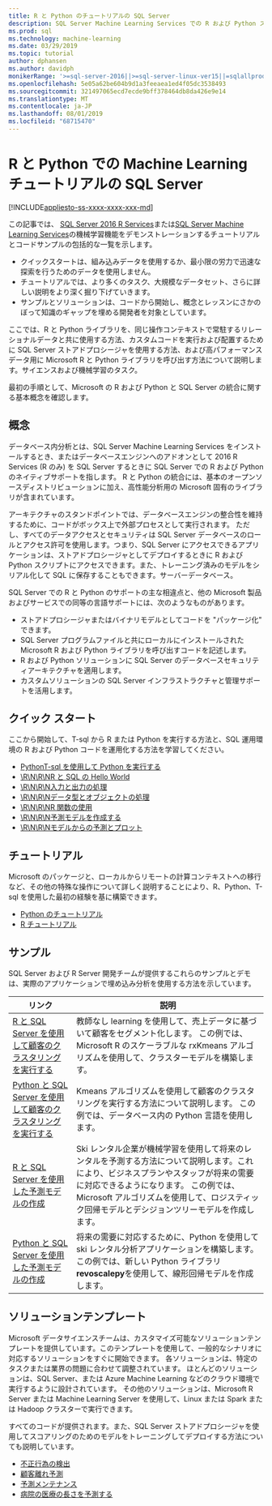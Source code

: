 ```yaml
---
title: R と Python のチュートリアルの SQL Server
description: SQL Server Machine Learning Services での R および Python スクリプトの例とチュートリアルです。
ms.prod: sql
ms.technology: machine-learning
ms.date: 03/29/2019
ms.topic: tutorial
author: dphansen
ms.author: davidph
monikerRange: '>=sql-server-2016||>=sql-server-linux-ver15||=sqlallproducts-allversions'
ms.openlocfilehash: 5e05a62be604b9d1a3feeaea1ed4f05dc3538493
ms.sourcegitcommit: 321497065ecd7ecde9bff378464db8da426e9e14
ms.translationtype: MT
ms.contentlocale: ja-JP
ms.lasthandoff: 08/01/2019
ms.locfileid: "68715470"
---
```

# <a name="sql-server-machine-learning-tutorials-in-r-and-python"></a>R と Python での Machine Learning チュートリアルの SQL Server
[!INCLUDE[appliesto-ss-xxxx-xxxx-xxx-md](../../includes/appliesto-ss-xxxx-xxxx-xxx-md.md)]

この記事では、 [SQL Server 2016 R Services](../install/sql-r-services-windows-install.md)または[SQL Server Machine Learning Services](../install/sql-machine-learning-services-windows-install.md)の機械学習機能をデモンストレーションするチュートリアルとコードサンプルの包括的な一覧を示します。 

+ クイックスタートは、組み込みデータを使用するか、最小限の労力で迅速な探索を行うためのデータを使用しません。
+ チュートリアルでは、より多くのタスク、大規模なデータセット、さらに詳しい説明をより深く掘り下げていきます。
+ サンプルとソリューションは、コードから開始し、概念とレッスンにさかのぼって知識のギャップを埋める開発者を対象としています。

ここでは、R と Python ライブラリを、同じ操作コンテキストで常駐するリレーショナルデータと共に使用する方法、カスタムコードを実行および配置するために SQL Server ストアドプロシージャを使用する方法、および高パフォーマンスデータ用に Microsoft R と Python ライブラリを呼び出す方法について説明します。サイエンスおよび機械学習のタスク。

最初の手順として、Microsoft の R および Python と SQL Server の統合に関する基本概念を確認します。

## <a name="concepts"></a>概念

データベース内分析とは、SQL Server Machine Learning Services をインストールするとき、またはデータベースエンジンへのアドオンとして 2016 R Services (R のみ) を SQL Server するときに SQL Server での R および Python のネイティブサポートを指します。 R と Python の統合には、基本のオープンソースディストリビューションに加え、高性能分析用の Microsoft 固有のライブラリが含まれています。

アーキテクチャのスタンドポイントでは、データベースエンジンの整合性を維持するために、コードがボックス上で外部プロセスとして実行されます。 ただし、すべてのデータアクセスとセキュリティは SQL Server データベースのロールとアクセス許可を使用します。つまり、SQL Server にアクセスできるアプリケーションは、ストアドプロシージャとしてデプロイするときに R および Python スクリプトにアクセスできます。また、トレーニング済みのモデルをシリアル化して SQL に保存することもできます。サーバーデータベース。

SQL Server での R と Python のサポートの主な相違点と、他の Microsoft 製品およびサービスでの同等の言語サポートには、次のようなものがあります。

+ ストアドプロシージャまたはバイナリモデルとしてコードを "パッケージ化" できます。
+ SQL Server プログラムファイルと共にローカルにインストールされた Microsoft R および Python ライブラリを呼び出すコードを記述します。
+ R および Python ソリューションに SQL Server のデータベースセキュリティアーキテクチャを適用します。
+ カスタムソリューションの SQL Server インフラストラクチャと管理サポートを活用します。

## <a name="quickstarts"></a>クイック スタート

ここから開始して、T-sql から R または Python を実行する方法と、SQL 運用環境の R および Python コードを運用化する方法を学習してください。

+ [PythonT-sql を使用して Python を実行する](run-python-using-t-sql.md)
+ [\R\N\R\NR と SQL の Hello World](rtsql-using-r-code-in-transact-sql-quickstart.md)
+ [\R\N\R\N入力と出力の処理](rtsql-working-with-inputs-and-outputs.md)
+ [\R\N\R\Nデータ型とオブジェクトの処理](rtsql-r-and-sql-data-types-and-data-objects.md)
+ [\R\N\R\NR 関数の使用](rtsql-using-r-functions-with-sql-server-data.md)
+ [\R\N\R\N予測モデルを作成する](rtsql-create-a-predictive-model-r.md)
+ [\R\N\R\Nモデルからの予測とプロット](rtsql-predict-and-plot-from-model.md)

## <a name="tutorials"></a>チュートリアル

Microsoft のパッケージと、ローカルからリモートの計算コンテキストへの移行など、その他の特殊な操作について詳しく説明することにより、R、Python、T-sql を使用した最初の経験を基に構築できます。

+ [Python のチュートリアル](sql-server-python-tutorials.md)
+ [R チュートリアル](sql-server-r-tutorials.md)

<a name ="bkmk_samples"></a>

## <a name="samples"></a>サンプル

SQL Server および R Server 開発チームが提供するこれらのサンプルとデモは、実際のアプリケーションで埋め込み分析を使用する方法を示しています。

| リンク | 説明 | 
|------|-------------|
| [R と SQL Server を使用して顧客のクラスタリングを実行する](https://microsoft.github.io/sql-ml-tutorials/R/customerclustering/) | 教師なし learning を使用して、売上データに基づいて顧客をセグメント化します。 この例では、Microsoft R のスケーラブルな rxKmeans アルゴリズムを使用して、クラスターモデルを構築します。 |
| [Python と SQL Server を使用して顧客のクラスタリングを実行する](https://microsoft.github.io/sql-ml-tutorials/python/customerclustering/) | Kmeans アルゴリズムを使用して顧客のクラスタリングを実行する方法について説明します。 この例では、データベース内の Python 言語を使用します。| SQL Server 2017 |
| [R と SQL Server を使用した予測モデルの作成](https://microsoft.github.io/sql-ml-tutorials/R/rentalprediction) | Ski レンタル企業が機械学習を使用して将来のレンタルを予測する方法について説明します。これにより、ビジネスプランやスタッフが将来の需要に対応できるようになります。 この例では、Microsoft アルゴリズムを使用して、ロジスティック回帰モデルとデシジョンツリーモデルを作成します。 | 
| [Python と SQL Server を使用した予測モデルの作成](https://microsoft.github.io/sql-ml-tutorials/python/rentalprediction/) | 将来の需要に対応するために、Python を使用して ski レンタル分析アプリケーションを構築します。 この例では、新しい Python ライブラリ**revoscalepy**を使用して、線形回帰モデルを作成します。 | 

<a name="bkmk_solutions"></a>

## <a name="solution-templates"></a>ソリューションテンプレート

Microsoft データサイエンスチームは、カスタマイズ可能なソリューションテンプレートを提供しています。このテンプレートを使用して、一般的なシナリオに対応するソリューションをすぐに開始できます。 各ソリューションは、特定のタスクまたは業界の問題に合わせて調整されています。 ほとんどのソリューションは、SQL Server、または Azure Machine Learning などのクラウド環境で実行するように設計されています。 その他のソリューションは、Microsoft R Server または Machine Learning Server を使用して、Linux または Spark または Hadoop クラスターで実行できます。

すべてのコードが提供されます。また、SQL Server ストアドプロシージャを使用してスコアリングのためのモデルをトレーニングしてデプロイする方法についても説明しています。

+ [不正行為の検出](https://gallery.cortanaanalytics.com/Tutorial/Online-Fraud-Detection-Template-with-SQL-Server-R-Services-1)
+ [顧客離れ予測](https://gallery.cortanaanalytics.com/Tutorial/Customer-Churn-Prediction-Template-with-SQL-Server-R-Services-1)
+ [予測メンテナンス](https://gallery.cortanaanalytics.com/Tutorial/Predictive-Maintenance-Template-with-SQL-Server-R-Services-1)
+ [病院の医療の長さを予測する](https://gallery.cortanaintelligence.com/Solution/Predicting-Length-of-Stay-in-Hospitals-1)

